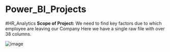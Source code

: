 # Power_BI_Projects
#HR_Analytics
**Scope of Project:** We need to find key factors due to which employee are leaving our Company
Here we have a single raw file with over 38 columns.
  
![image](https://github.com/Kartik-Kahol/Power_BI_Projects/assets/145748182/5768482a-6adf-402b-af46-da0227812d1e)
